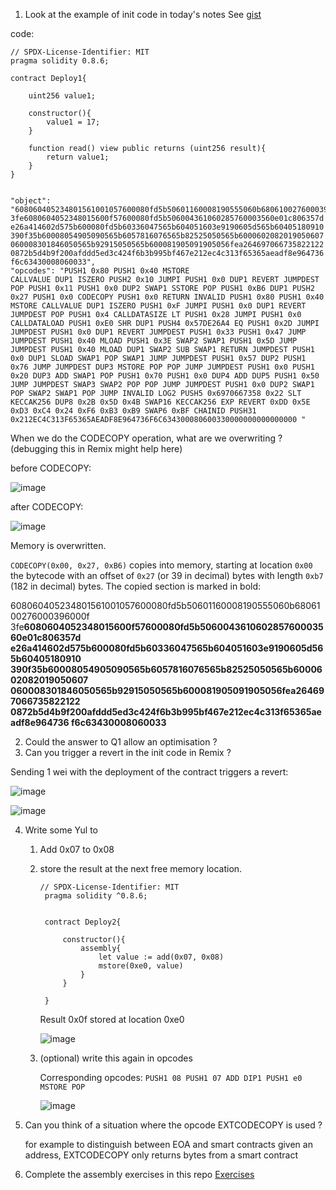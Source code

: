 1. Look at the example of init code in today's notes
See [gist](https://gist.github.com/extropyCoder/4243c0f90e6a6e97006a31f5b9265b94)

code:

```
// SPDX-License-Identifier: MIT
pragma solidity 0.8.6;

contract Deploy1{

    uint256 value1;

    constructor(){
        value1 = 17;
    }

    function read() view public returns (uint256 result){
        return value1;
    }
}


"object": "608060405234801561001057600080fd5b50601160008190555060b6806100276000396000f
3fe6080604052348015600f57600080fd5b506004361060285760003560e01c806357d
e26a414602d575b600080fd5b60336047565b604051603e9190605d565b60405180910
390f35b60008054905090565b6057816076565b82525050565b6000602082019050607
060008301846050565b92915050565b600081905091905056fea264697066735822122
0872b5d4b9f200afddd5ed3c424f6b3b995bf467e212ec4c313f65365aeadf8e964736
f6c63430008060033",     
"opcodes": "PUSH1 0x80 PUSH1 0x40 MSTORE
CALLVALUE DUP1 ISZERO PUSH2 0x10 JUMPI PUSH1 0x0 DUP1 REVERT JUMPDEST
POP PUSH1 0x11 PUSH1 0x0 DUP2 SWAP1 SSTORE POP PUSH1 0xB6 DUP1 PUSH2
0x27 PUSH1 0x0 CODECOPY PUSH1 0x0 RETURN INVALID PUSH1 0x80 PUSH1 0x40
MSTORE CALLVALUE DUP1 ISZERO PUSH1 0xF JUMPI PUSH1 0x0 DUP1 REVERT
JUMPDEST POP PUSH1 0x4 CALLDATASIZE LT PUSH1 0x28 JUMPI PUSH1 0x0
CALLDATALOAD PUSH1 0xE0 SHR DUP1 PUSH4 0x57DE26A4 EQ PUSH1 0x2D JUMPI
JUMPDEST PUSH1 0x0 DUP1 REVERT JUMPDEST PUSH1 0x33 PUSH1 0x47 JUMP
JUMPDEST PUSH1 0x40 MLOAD PUSH1 0x3E SWAP2 SWAP1 PUSH1 0x5D JUMP
JUMPDEST PUSH1 0x40 MLOAD DUP1 SWAP2 SUB SWAP1 RETURN JUMPDEST PUSH1
0x0 DUP1 SLOAD SWAP1 POP SWAP1 JUMP JUMPDEST PUSH1 0x57 DUP2 PUSH1
0x76 JUMP JUMPDEST DUP3 MSTORE POP POP JUMP JUMPDEST PUSH1 0x0 PUSH1
0x20 DUP3 ADD SWAP1 POP PUSH1 0x70 PUSH1 0x0 DUP4 ADD DUP5 PUSH1 0x50
JUMP JUMPDEST SWAP3 SWAP2 POP POP JUMP JUMPDEST PUSH1 0x0 DUP2 SWAP1
POP SWAP2 SWAP1 POP JUMP INVALID LOG2 PUSH5 0x6970667358 0x22 SLT
KECCAK256 DUP8 0x2B 0x5D 0x4B SWAP16 KECCAK256 EXP REVERT 0xDD 0x5E
0xD3 0xC4 0x24 0xF6 0xB3 0xB9 SWAP6 0xBF CHAINID PUSH31
0x212EC4C313F65365AEADF8E964736F6C634300080600330000000000000000 "
```
When we do the CODECOPY operation, what are we overwriting ?
(debugging this in Remix might help here)

before CODECOPY:

![image](https://github.com/BigBangInfinity/Encode_ExpertSolidityBootcamp_Homework/assets/37957341/6d1397cc-92b7-4af7-9156-45c8b8ad4809)

after CODECOPY:

![image](https://github.com/BigBangInfinity/Encode_ExpertSolidityBootcamp_Homework/assets/37957341/0ef73bd4-03a7-491f-a733-af781c0a6739)

Memory is overwritten. 

`CODECOPY(0x00, 0x27, 0xB6)` copies into memory, starting at location `0x00` the bytecode with an offset of `0x27` (or 39 in decimal) bytes with length `0xb7` (182 in decimal) bytes. The copied section is marked in bold:

608060405234801561001057600080fd5b50601160008190555060b6806100276000396000f
3fe**6080604052348015600f57600080fd5b506004361060285760003560e01c806357d
e26a414602d575b600080fd5b60336047565b604051603e9190605d565b60405180910
390f35b60008054905090565b6057816076565b82525050565b6000602082019050607
060008301846050565b92915050565b600081905091905056fea264697066735822122
0872b5d4b9f200afddd5ed3c424f6b3b995bf467e212ec4c313f65365aeadf8e964736
f6c63430008060033**

2. Could the answer to Q1 allow an optimisation ?
3. Can you trigger a revert in the init code in Remix ?

Sending 1 wei with the deployment of the contract triggers a revert:

![image](https://github.com/BigBangInfinity/Encode_ExpertSolidityBootcamp_Homework/assets/37957341/d74ff1b1-6bf0-4240-ae4a-49ec8d8c1094)

![image](https://github.com/BigBangInfinity/Encode_ExpertSolidityBootcamp_Homework/assets/37957341/ed69e61a-8941-400e-aa66-760f77a19bdd)

4. Write some Yul to
    1. Add 0x07 to 0x08
    2. store the result at the next free memory location.
  
       ```
       // SPDX-License-Identifier: MIT
        pragma solidity ^0.8.6;
        
        
        contract Deploy2{
        
            constructor(){
                assembly{
                    let value := add(0x07, 0x08)
                    mstore(0xe0, value)
                }
            }
        
        }
       ```
       
       Result 0x0f stored at location 0xe0
        
       ![image](https://github.com/BigBangInfinity/Encode_ExpertSolidityBootcamp_Homework/assets/37957341/e7af44a8-8bc0-4302-90e7-0177b0488d9a)


    3. (optional) write this again in opcodes
  
       Corresponding opcodes: `PUSH1 08 PUSH1 07 ADD DIP1 PUSH1 e0 MSTORE POP`
  
       ![image](https://github.com/BigBangInfinity/Encode_ExpertSolidityBootcamp_Homework/assets/37957341/64c0f481-f8ec-4dad-8210-724821a34db8)

5. Can you think of a situation where the opcode EXTCODECOPY is used ?

    for example to distinguish between EOA and smart contracts given an address, EXTCODECOPY only returns bytes from a smart contract
6. Complete the assembly exercises in this repo [Exercises](https://github.com/ExtropyIO/ExpertSolidityBootcamp/tree/main/exercises/assembly)
